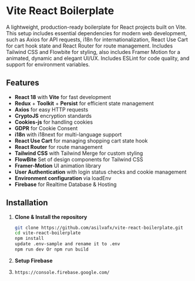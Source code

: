 # Vite React Boilerplate

A lightweight, production-ready boilerplate for React projects built on Vite. This setup includes essential dependencies for modern web development, such as Axios for API requests, i18n for internationalization, React Use Cart for cart hook state and React Router for route management. Includes Tailwind CSS and Flowbite for styling, also includes Framer Motion for a animated, dynamic and elegant UI/UX. Includes ESLint for code quality, and support for environment variables.

## Features
- **React 18** with **Vite** for fast development
- **Redux** + **Toolkit** + **Persist** for efficient state management
- **Axios** for easy HTTP requests
- **CryptoJS** encryption standards
- **Cookies-js** for handling cookies
- **GDPR** for Cookie Consent
- **i18n** with i18next for multi-language support
- **React Use Cart** for managing shopping cart state hook
- **React Router** for route management
- **Tailwind CSS** with Tailwind Merge for custom styling
- **FlowBite** Set of design components for Tailwind CSS
- **Framer-Motion** UI animation library
- **User Authentication** with login status checks and cookie management
- **Environment configuration** via loadEnv
- **Firebase** for Realtime Database & Hosting

## Installation

1. **Clone & Install the repository**
   ```bash
   git clone https://github.com/asilvafx/vite-react-boilerplate.git
   cd vite-react-boilerplate
   npm install
   update .env-sample and rename it to .env
   npm run dev Or npm run build


2. **Setup Firebase**
3. ```bash
   https://console.firebase.google.com/